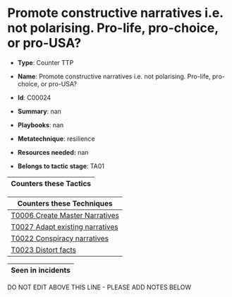 # Promote constructive narratives i.e. not polarising.  Pro-life, pro-choice, or pro-USA?

* **Type**: Counter TTP

* **Name**: Promote constructive narratives i.e. not polarising.  Pro-life, pro-choice, or pro-USA?

* **Id**: C00024

* **Summary**: nan

* **Playbooks**: nan

* **Metatechnique**: resilience

* **Resources needed:** nan

* **Belongs to tactic stage**: TA01


| Counters these Tactics |
| ---------------------- |



| Counters these Techniques |
| ------------------------- |
| [T0006 Create Master Narratives](../techniques/T0006.md) |
| [T0027 Adapt existing narratives](../techniques/T0027.md) |
| [T0022 Conspiracy narratives](../techniques/T0022.md) |
| [T0023 Distort facts](../techniques/T0023.md) |



| Seen in incidents |
| ----------------- |


DO NOT EDIT ABOVE THIS LINE - PLEASE ADD NOTES BELOW